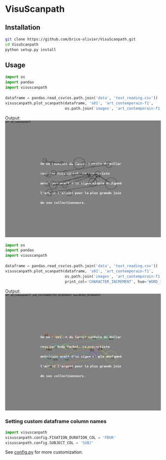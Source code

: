 # VisuScanpath

## Installation

```bash
git clone https://github.com/brice-olivier/VisuScanpath.git
cd VisuScanpath
python setup.py install
```

## Usage

```python
import os
import pandas
import visuscanpath

dataframe = pandas.read_csv(os.path.join('data', 'text_reading.csv'))
visuscanpath.plot_scanpath(dataframe, 's01', 'art_contemporain-f1',
                           os.path.join('images', 'art_contemporain-f1.png'))
```

Output: ![N/A](sample/scanpaths/s01-art_contemporain-f1.png)


```python
import os
import pandas
import visuscanpath

dataframe = pandas.read_csv(os.path.join('data', 'text_reading.csv'))
visuscanpath.plot_scanpath(dataframe, 's01', 'art_contemporain-f1',
                           os.path.join('images', 'art_contemporain-f1.png'),
                           print_col='CHARACTER_INCREMENT', hue='WORD_INCREMENT')

```

Output: ![N/A](sample/scanpaths/s01-art_contemporain-f1-pluri-annotated-hue.png)

### Setting custom dataframe column names
```python
import visuscanpath
visuscanpath.config.FIXATION_DURATION_COL = 'FDUR'
visuscanpath.config.SUBJECT_COL = 'SUBJ'
```

See [config.py](visuscanpath/config.py) for more customization.
